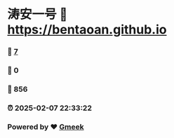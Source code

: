 # 涛安一号 :link: https://bentaoan.github.io 
### :page_facing_up: [7](https://bentaoan.github.io/tag.html) 
### :speech_balloon: 0 
### :hibiscus: 856 
### :alarm_clock: 2025-02-07 22:33:22 
### Powered by :heart: [Gmeek](https://github.com/Meekdai/Gmeek)
